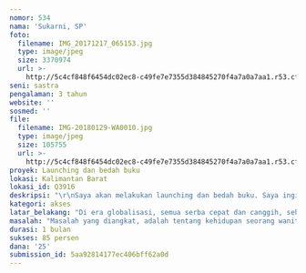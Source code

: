 ```yaml
---
nomor: 534
nama: 'Sukarni, SP'
foto:
  filename: IMG_20171217_065153.jpg
  type: image/jpeg
  size: 3370974
  url: >-
    http://5c4cf848f6454dc02ec8-c49fe7e7355d384845270f4a7a0a7aa1.r53.cf2.rackcdn.com/df07ee02-f93b-4fc5-a045-c83d3b7968a9/IMG_20171217_065153.jpg
seni: sastra
pengalaman: 3 tahun
website: ''
sosmed: ''
file:
  filename: IMG-20180129-WA0010.jpg
  type: image/jpeg
  size: 105755
  url: >-
    http://5c4cf848f6454dc02ec8-c49fe7e7355d384845270f4a7a0a7aa1.r53.cf2.rackcdn.com/924e5301-bfdb-495a-b6b4-dce508f13471/IMG-20180129-WA0010.jpg
proyek: Launching dan bedah buku
lokasi: Kalimantan Barat
lokasi_id: Q3916
deskripsi: "\r\nSaya akan melakukan launching dan bedah buku. Saya ingin memperkenalkan karya fiksi berupa novel, yang berlatar belakang budaya suku Katab Kebahan yang ada di pedalaman Kabupaten Melawi, Kalimantan Barat. \r\nSaya ingin mengundang guru sejarah SMP/SMA di seluruh kota pontianak dan instansi terkait seperti Balai Sejarah, Balai Bahasa ,mahasiswa dan masyarakat luas, untuk berdialog, di season tanya jawab.\r\nSaya juga akan bekerja sama dengan Narasumber yang kompeten dan intens bidang sastra dan budaya. Acara ini juga akan memerlukan seorang moderator untuk memandu acara tanya jawab.\r\nAcara ini direncakan berlangsung dari pukul 08.00 - 14.00 WIBA.\r\nTempat: Rumah adat Melayu di Kota Pontianak.\r\nDalam proyek ini, saya akan membentuk kepanitiaan, agar proyek berjalan lancar.\r\nAcara ini akan didokumentasikan dan diposting di medsos.\r\nBiaya yang dikeluarkan :\r\nAdalah untuk sewa gedung,\r\nmakan siang , cetak buku. spanduk, banner, undangan,\r\nsnack, nara sumber, moderator dan panitia. Semuanya berjumlah 50 orang.\r\nDi akhir acara, undangan yang beruntung akan di kejutkan dengan hadiah buku di bawah bangkunya.\r\n\r\n\r\n\r\n"
kategori: akses
latar_belakang: "Di era globalisasi, semua serba cepat dan canggih, sehingga segala sesuatu yang berbau tradisional sudah mulai ditinggalkan,karena dianggap lamban,menghambat,penuh aturan,dan sebagainya.\r\nMelihat keadaan ini, saya merasa prihatin dengan keadaan generasi zaman now, ini, yang sudah semakin jauh dari akar budaya bangsa. Egonya semakin tampak nyata, tak peduli dengan orang lain dan lingkungan. Bahkan dengan orang tua sendiri, juga sering tidak menaruh rasa hormat.\r\nSaya ingin budaya yang ada di Indonesia tetap lestari. Salah satunya budaya suku Katab Kebahan yang ada di Kalimantan Barat. Oleh sebab itu, saya harus mengangkatnya ke permukaan agar masyarakat luas mengetahuinya.  Pada saat kegiatan bedah buku ini, saya ingin menggugah kembali hati anak muda,bahwa kita terlahir dari budaya, yang penuh keteraturan dengan adat dan istiadat daerah masing-masing di Indonesia. Oleh sebab itu kita tidak boleh melupakan budaya yang ada di tanah air.\r\nCnta budaya bangsa, saling menghargai satu sama lain dan menghormati yang tua, menyayangi yang muda.\r\nDengan mengenal budaya tanah air, diharapkan dapat membentengi budaya luar, yang tidak sesuai dengan tatanan kehidupan masyarakat Indonesia.\r\n\r\n‌"
masalah: "Masalah yang diangkat, adalah tentang kehidupan seorang wanita  suku Katab Kebahan yang  bernama  Dinda. Ia gadis tak  d biasa, karena bercita-cita ingin menjadi sarjana. Semua itu atas dorongan orang tuanya yang menjadi Kepala Desa Teladan. Mereka tak ingin anaknya seperti kebanyakan gadis muda suku Katab Kebaha. Mereka menikah muda dan tidak sekolah atau putus sekolah dasar.\r\nDalam menggapai cita 2, Dinda banyak mendapat halangan, termasuk karena pernikahan nya. Dinda sadar telah melanggar keinginan orang tuanya,, oleh sebab itu, ia berusaha menyelesaikan kuliah nya hingga jadi sarjana.\r\nNamun  masalah yang paling besar adalah menjalankan kehidupan  dalam rumah tangga nya, karena menikah beda suku dan budaya. Selain itu, lelaki yang menjadi suaminya adalah lelaki egois yang membuat Dinda mengambil keputusan meninggalkan suaminya. Namun sesulit apapun masalahnya, harus dijalani, karena suku Katab Kebahan tak mengenal kata cerai.\r\nSingkat cerita, nasehat orang tua yang berisi petuah hidup, membuat  Dinda mampu melewati badai rumah  tangga"
durasi: 1 bulan
sukses: 85 persen
dana: '25'
submission_id: 5aa92814177ec406bff62a0d
---
```

